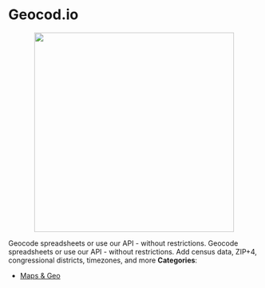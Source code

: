 # Geocod.io

<p align="center">
    <img width="400" src="https://raw.githubusercontent.com/awesome-apis/awesome-apis/apis/geocod-io/logo_256x256.png" />
</p>


Geocode spreadsheets or use our API - without restrictions. Geocode spreadsheets or use our API - without restrictions.  Add census data, ZIP+4, congressional districts, timezones, and more
**Categories**:

- [Maps & Geo](https://github/awesome-apis/awesome-apis#maps-and-geo)



